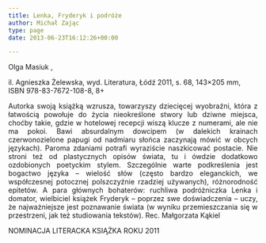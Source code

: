```yaml
---
title: Lenka, Fryderyk i podróże
author: Michał Zając
type: page
date: 2013-06-23T16:12:26+00:00

---
```

Olga Masiuk ,

il. Agnieszka Żelewska, wyd. Literatura, Łódź 2011, s. 68, 143&#215;205 mm, ISBN 978-83-7672-108-8, 8+

<p style="text-align: justify;">
  Autorka swoją książką wzrusza, towarzyszy dziecięcej wyobraźni, która z łatwością powołuje do życia nieokreślone stwory lub dziwne miejsca, choćby takie, gdzie w hotelowej recepcji wiszą klucze z numerami, ale nie ma pokoi. Bawi absurdalnym dowcipem (w dalekich krainach czerwonozielone papugi od nadmiaru słońca zaczynają mówić w obcych językach). Paroma zdaniami potrafi wyraziście naszkicować postacie. Nie stroni też od plastycznych opisów świata, tu i ówdzie dodatkowo ozdobionych poetyckim stylem. Szczególnie warte podkreślenia jest bogactwo języka – wielość słów (często bardzo eleganckich, we współczesnej potocznej polszczyźnie rzadziej używanych), różnorodność epitetów. A para głównych bohaterów: ruchliwa podróżniczka Lenka i domator, wielbiciel książek Fryderyk – poprzez swe doświadczenia – uczy, że najważniejsze jest poznawanie świata (w wyniku przemieszczania się w przestrzeni, jak też studiowania tekstów). Rec. Małgorzata Kąkiel
</p>

<p style="text-align: justify;">
  NOMINACJA LITERACKA KSIĄŻKA ROKU 2011
</p>